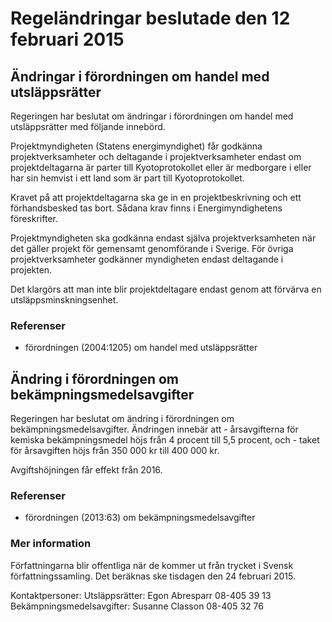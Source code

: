 # Regeländringar beslutade den 12 februari 2015

## Ändringar i förordningen om handel med utsläppsrätter

Regeringen har beslutat om ändringar i förordningen om handel med utsläppsrätter med följande innebörd.

Projektmyndigheten (Statens energimyndighet) får godkänna projektverksamheter och deltagande i projektverksamheter endast om projektdeltagarna är parter till Kyotoprotokollet eller är medborgare i eller har sin hemvist i ett land som är part till Kyotoprotokollet.

Kravet på att projektdeltagarna ska ge in en projektbeskrivning och ett förhandsbesked tas bort. Sådana krav finns i Energimyndighetens föreskrifter.

Projektmyndigheten ska godkänna endast själva projektverksamheten när det gäller projekt för gemensamt genomförande i Sverige. För övriga projektverksamheter godkänner myndigheten endast deltagande i projekten.

Det klargörs att man inte blir projektdeltagare endast genom att förvärva en utsläppsminskningsenhet.

### Referenser

* förordningen (2004:1205) om handel med utsläppsrätter

## Ändring i förordningen om bekämpningsmedelsavgifter

Regeringen har beslutat om ändring i förordningen om bekämpningsmedelsavgifter. Ändringen innebär att - årsavgifterna för kemiska bekämpningsmedel höjs från 4 procent till 5,5 procent, och - taket för årsavgiften höjs från 350 000 kr till 400 000 kr.

Avgiftshöjningen får effekt från 2016.

### Referenser

* förordningen (2013:63) om bekämpningsmedelsavgifter

### Mer information

Författningarna blir offentliga när de kommer ut från trycket i Svensk författningssamling. Det beräknas ske tisdagen den 24 februari 2015.

Kontaktpersoner: Utsläppsrätter: Egon Abresparr 08-405 39 13 Bekämpningsmedelsavgifter: Susanne Classon 08-405 32 76
